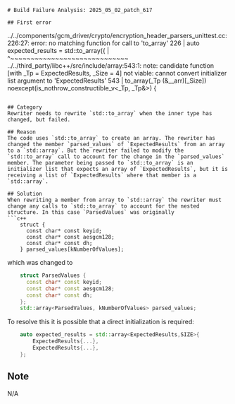 ```
# Build Failure Analysis: 2025_05_02_patch_617

## First error

```
../../components/gcm_driver/crypto/encryption_header_parsers_unittest.cc:226:27: error: no matching function for call to 'to_array'
  226 |   auto expected_results = std::to_array<ExpectedResults>({
      |                           ^~~~~~~~~~~~~~~~~~~~~~~~~~~~~~
../../third_party/libc++/src/include/array:543:1: note: candidate function [with _Tp = ExpectedResults, _Size = 4] not viable: cannot convert initializer list argument to 'ExpectedResults'
  543 | to_array(_Tp (&__arr)[_Size]) noexcept(is_nothrow_constructible_v<_Tp, _Tp&>) {
```

## Category
Rewriter needs to rewrite `std::to_array` when the inner type has changed, but failed.

## Reason
The code uses `std::to_array` to create an array. The rewriter has changed the member `parsed_values` of `ExpectedResults` from an array to a `std::array`. But the rewriter failed to modify the `std::to_array` call to account for the change in the `parsed_values` member. The parameter being passed to `std::to_array` is an initializer list that expects an array of `ExpectedResults`, but it is receiving a list of `ExpectedResults` where that member is a `std::array`.

## Solution
When rewriting a member from array to `std::array` the rewriter must change any calls to `std::to_array` to account for the nested structure. In this case `ParsedValues` was originally
```c++
    struct {
      const char* const keyid;
      const char* const aesgcm128;
      const char* const dh;
    } parsed_values[kNumberOfValues];
```
which was changed to
```c++
    struct ParsedValues {
      const char* const keyid;
      const char* const aesgcm128;
      const char* const dh;
    };
    std::array<ParsedValues, kNumberOfValues> parsed_values;
```
To resolve this it is possible that a direct initialization is required:
```c++
    auto expected_results = std::array<ExpectedResults,SIZE>{
        ExpectedResults{...},
        ExpectedResults{...},
    };
```

## Note
N/A
